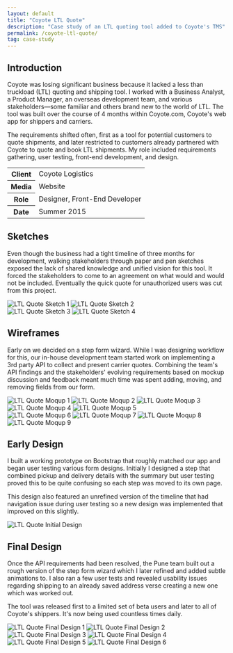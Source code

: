 ```yaml
---
layout: default
title: "Coyote LTL Quote"
description: "Case study of an LTL quoting tool added to Coyote's TMS"
permalink: /coyote-ltl-quote/
tag: case-study
---
```


<section>
	<h2 class="visually-hidden">Introduction</h2>
	<div>
		<p>Coyote was losing significant business because it lacked a less than truckload (LTL) quoting and shipping tool. I worked with a Business Analyst, a Product Manager, an overseas development team, and various stakeholders&mdash;some familiar and others brand new to the world of LTL. The tool was built over the course of 4 months within Coyote.com, Coyote's web app for shippers and carriers.</p>
		<p>The requirements shifted often, first as a tool for potential customers to quote shipments, and later restricted to customers already partnered with Coyote to quote and book LTL shipments. My role included requirements gathering, user testing, front-end development, and design.</p>
	</div>
	<div>
		<table>
			<tbody>
				<tr>
					<th>Client</th>
					<td>Coyote Logistics</td>
				</tr>
				<tr>
					<th>Media</th>
					<td>Website</td>
				</tr>
				<tr>
					<th>Role</th>
					<td>Designer, Front-End Developer</td>
				</tr>
				<tr>
					<th>Date</th>
					<td>Summer 2015</td>
				</tr>
			</tbody>
		</table>
	</div>
</section>
<section>
	<div>
		<h2>Sketches</h2>
		<p>Even though the business had a tight timeline of three months for development, walking stakeholders through paper and pen sketches exposed the lack of shared knowledge and unified vision for this tool. It forced the stakeholders to come to an agreement on what would and would not be included. Eventually the quick quote for unauthorized users was cut from this project.</p>
	</div>
	<div>
		<img src="/work-item-screens/ltl-sketch-1.jpg" alt="LTL Quote Sketch 1">
		<img src="/work-item-screens/ltl-sketch-2.jpg" alt="LTL Quote Sketch 2">
	</div>
	<div>
		<img src="/work-item-screens/ltl-sketch-3.jpg" alt="LTL Quote Sketch 3">
		<img src="/work-item-screens/ltl-sketch-4.jpg" alt="LTL Quote Sketch 4">
	</div>
</section>
<section>
	<div>
		<h2>Wireframes</h2>
		<p>Early on we decided on a step form wizard. While I was designing workflow for this, our in-house development team started work on implementing a 3rd party API to collect and present carrier quotes. Combining the team's API findings and the stakeholders' evolving requirements based on mockup discussion and feedback meant much time was spent adding, moving, and removing fields from our form.</p>
	</div>
	<div>
		<img src="/work-item-screens/ltl-moqup-0.png" alt="LTL Quote Moqup 1">
		<img src="/work-item-screens/ltl-moqup-1.png" alt="LTL Quote Moqup 2">
		<img src="/work-item-screens/ltl-moqup-2.png" alt="LTL Quote Moqup 3">
		<img src="/work-item-screens/ltl-moqup-3.png" alt="LTL Quote Moqup 4">
		<img src="/work-item-screens/ltl-moqup-4.png" alt="LTL Quote Moqup 5">
	</div>
	<div>
		<img src="/work-item-screens/ltl-moqup-5.png" alt="LTL Quote Moqup 6">
		<img src="/work-item-screens/ltl-moqup-6.png" alt="LTL Quote Moqup 7">
		<img src="/work-item-screens/ltl-moqup-7.png" alt="LTL Quote Moqup 8">
		<img src="/work-item-screens/ltl-moqup-8.png" alt="LTL Quote Moqup 9">
	</div>
</section>
<section>
	<div>
		<h2>Early Design</h2>
		<p>I built a working prototype on Bootstrap that roughly matched our app and began user testing various form designs. Initially I designed a step that combined pickup and delivery details with the summary but user testing proved this to be quite confusing so each step was moved to its own page.</p>
		<p>This design also featured an unrefined version of the timeline that had navigation issue during user testing so a new design was implemented that improved on this slightly.</p>
	</div>
	<div class="span-2">
		<img src="/work-item-screens/ltl-initial-3b.png" alt="LTL Quote Initial Design">
	</div>
</section>
<section>
	<div>
		<h2>Final Design</h2>
		<p>Once the API requirements had been resolved, the Pune team built out a rough version of the step form wizard which I later refined and added subtle animations to. I also ran a few user tests and revealed usability issues regarding shipping to an already saved address verse creating a new one which was worked out.</p>
		<p>The tool was released first to a limited set of beta users and later to all of Coyote's shippers. It's now being used countless times daily.</p>
	</div>
	<div class="span-2">
		<img src="/work-item-screens/ltl-1.png" alt="LTL Quote Final Design 1">
		<img src="/work-item-screens/ltl-2.png" alt="LTL Quote Final Design 2">
		<img src="/work-item-screens/ltl-3.png" alt="LTL Quote Final Design 3">
		<img src="/work-item-screens/ltl-4.png" alt="LTL Quote Final Design 4">
		<img src="/work-item-screens/ltl-5.png" alt="LTL Quote Final Design 5">
		<img src="/work-item-screens/ltl-6.png" alt="LTL Quote Final Design 6">
	</div>
</section>
